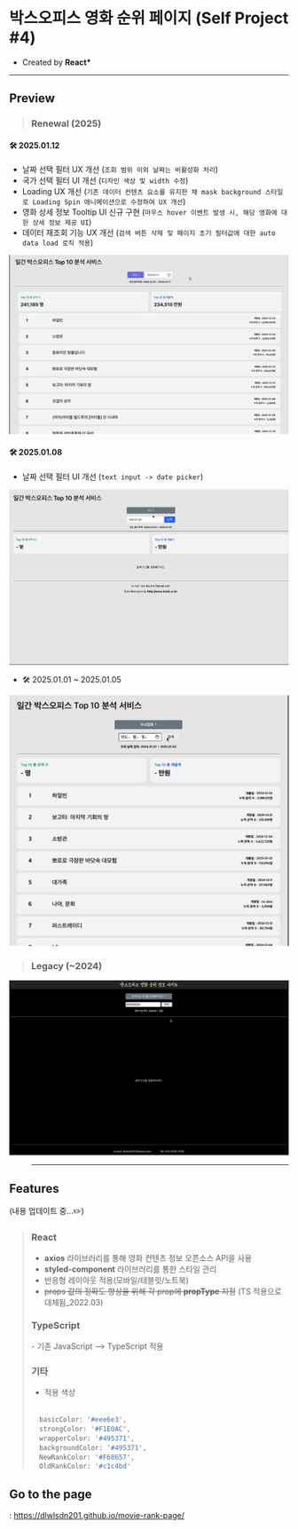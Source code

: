 # 박스오피스 영화 순위 페이지 (Self Project #4)

- Created by **React\***

<hr>

## **Preview**

> ### Renewal (2025)

#### 🛠️ 2025.01.12

- 날짜 선택 필터 UX 개선 (`조회 범위 이외 날짜는 비활성화 처리`)
- 국가 선택 필터 UI 개선 (`디자인 색상 및 width 수정`)
- Loading UX 개선 (`기존 데이터 컨텐츠 요소를 유지한 채 mask background 스타일로 Loading Spin 애니메이션으로 수정하여 UX 개선`)
- 영화 상세 정보 Tooltip UI 신규 구현 (`마우스 hover 이벤트 발생 시, 해당 영화에 대한 상세 정보 제공 UI`)
- 데이터 재조회 기능 UX 개선 (`검색 버튼 삭제 및 페이지 초기 필터값에 대한 auto data load 로직 적용`)

![alt text](/result/Result_20250112.gif)

#### 🛠️ 2025.01.08

- 날짜 선택 필터 UI 개선 (`text input -> date picker`)

![alt text](/result/Result_20250108.gif)

- 🛠️ 2025.01.01 ~ 2025.01.05

![alt text](/result/Result_20250105.gif)

> ### Legacy (~2024)

![alt text](<Desktop .gif>)

> <hr>

## **Features**

(내용 업데이트 중...✏️)

> <h3>React</h3>
>
> - **axios** 라이브러리를 통해 영화 컨텐츠 정보 오픈소스 API을 사용
> - **styled-component** 라이브러리를 통한 스타일 관리
> - 반응형 레이아웃 적용(모바일/테블릿/노트북)
> - ~~props 값의 정확도 향상을 위해 각 prop에 **propType** 지정~~ (TS 적용으로 대체됨\_2022.03)
> <h3>TypeScript</h3>
> - 기존 JavaScript --> TypeScript 적용
>
> <h3> 기타 </h3>
>
> - 적용 색상
>
> ```jsx
>
>   basicColor: '#eee6e3',
>   strongColor: '#F1E0AC',
>   wrapperColor: '#495371',
>   backgroundColor: '#495371',
>   NewRankColor: '#F68657',
>   OldRankColor: '#c1c4bd'
> ```

## **Go to the page**

: https://dlwlsdn201.github.io/movie-rank-page/
